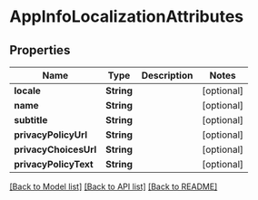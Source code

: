 # AppInfoLocalizationAttributes

## Properties
Name | Type | Description | Notes
------------ | ------------- | ------------- | -------------
**locale** | **String** |  | [optional] 
**name** | **String** |  | [optional] 
**subtitle** | **String** |  | [optional] 
**privacyPolicyUrl** | **String** |  | [optional] 
**privacyChoicesUrl** | **String** |  | [optional] 
**privacyPolicyText** | **String** |  | [optional] 

[[Back to Model list]](../README.md#documentation-for-models) [[Back to API list]](../README.md#documentation-for-api-endpoints) [[Back to README]](../README.md)


